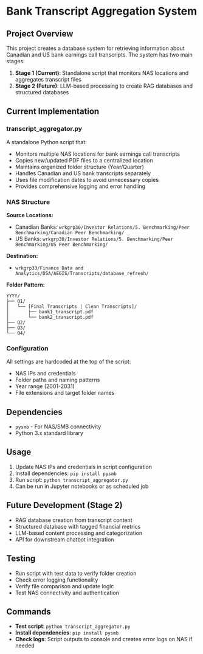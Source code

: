 # Bank Transcript Aggregation System

## Project Overview
This project creates a database system for retrieving information about Canadian and US bank earnings call transcripts. The system has two main stages:

1. **Stage 1 (Current)**: Standalone script that monitors NAS locations and aggregates transcript files
2. **Stage 2 (Future)**: LLM-based processing to create RAG databases and structured databases

## Current Implementation

### transcript_aggregator.py
A standalone Python script that:
- Monitors multiple NAS locations for bank earnings call transcripts
- Copies new/updated PDF files to a centralized location
- Maintains organized folder structure (Year/Quarter)
- Handles Canadian and US bank transcripts separately
- Uses file modification dates to avoid unnecessary copies
- Provides comprehensive logging and error handling

### NAS Structure
**Source Locations:**
- Canadian Banks: `wrkgrp30/Investor Relations/5. Benchmarking/Peer Benchmarking/Canadian Peer Benchmarking/`
- US Banks: `wrkgrp30/Investor Relations/5. Benchmarking/Peer Benchmarking/US Peer Benchmarking/`

**Destination:**
- `wrkgrp33/Finance Data and Analytics/DSA/AEGIS/Transcripts/database_refresh/`

**Folder Pattern:**
```
YYYY/
├── Q1/
│   └── [Final Transcripts | Clean Transcripts]/
│       ├── bank1_transcript.pdf
│       └── bank2_transcript.pdf
├── Q2/
├── Q3/
└── Q4/
```

### Configuration
All settings are hardcoded at the top of the script:
- NAS IPs and credentials
- Folder paths and naming patterns
- Year range (2001-2031)
- File extensions and target folder names

## Dependencies
- `pysmb` - For NAS/SMB connectivity
- Python 3.x standard library

## Usage
1. Update NAS IPs and credentials in script configuration
2. Install dependencies: `pip install pysmb`
3. Run script: `python transcript_aggregator.py`
4. Can be run in Jupyter notebooks or as scheduled job

## Future Development (Stage 2)
- RAG database creation from transcript content
- Structured database with tagged financial metrics
- LLM-based content processing and categorization
- API for downstream chatbot integration

## Testing
- Run script with test data to verify folder creation
- Check error logging functionality
- Verify file comparison and update logic
- Test NAS connectivity and authentication

## Commands
- **Test script**: `python transcript_aggregator.py`
- **Install dependencies**: `pip install pysmb`
- **Check logs**: Script outputs to console and creates error logs on NAS if needed